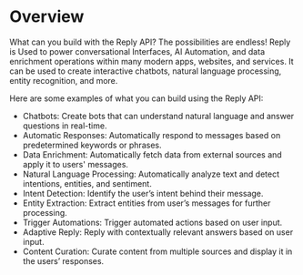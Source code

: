 # Overview

What can you build with the Reply API? The possibilities are endless! Reply is
Used to power conversational Interfaces, AI Automation, and data enrichment
operations within many modern apps, websites, and services. It can be used to
create interactive chatbots, natural language processing, entity recognition,
and more.

Here are some examples of what you can build using the Reply API:

- Chatbots: Create bots that can understand natural language and answer
  questions in real-time.
- Automatic Responses: Automatically respond to messages based on predetermined
  keywords or phrases.
- Data Enrichment: Automatically fetch data from external sources and apply it
  to users' messages.
- Natural Language Processing: Automatically analyze text and detect
  intentions, entities, and sentiment.
- Intent Detection: Identify the user’s intent behind their message.
- Entity Extraction: Extract entities from user’s messages for further
  processing.
- Trigger Automations: Trigger automated actions based on user input.
- Adaptive Reply: Reply with contextually relevant answers based on user input.
- Content Curation: Curate content from multiple sources and display it in the
  users’ responses.

